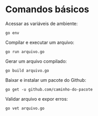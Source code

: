 # Comandos básicos

Acessar as variáveis de ambiente:
```
go env
```

Compilar e executar um arquivo:
```
go run arquivo.go
```

Gerar um arquivo compilado:
```
go build arquivo.go
```

Baixar e instalar um pacote do Github:
```
go get -u github.com/caminho-do-pacote
```

Validar arquivo e expor erros:
```
go vet arquivo.go
```